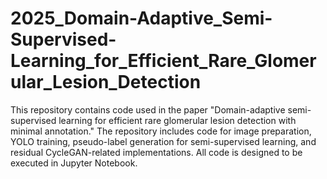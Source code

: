 # 2025_Domain-Adaptive_Semi-Supervised-Learning_for_Efficient_Rare_Glomerular_Lesion_Detection

This repository contains code used in the paper "Domain-adaptive semi-supervised learning for efficient rare glomerular lesion detection with minimal annotation." 
The repository includes code for image preparation, YOLO training, pseudo-label generation for semi-supervised learning, and residual CycleGAN-related implementations. 
All code is designed to be executed in Jupyter Notebook.
